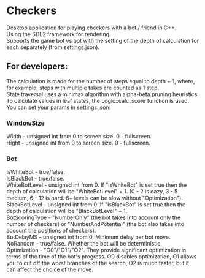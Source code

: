 # Checkers  
Desktop application for playing checkers with a bot / friend in C++.  
Using the SDL2 framework for rendering.  
Supports the game bot vs bot with the setting of the depth of calculation for each separately (from settings.json).  
## For developers:  
The calculation is made for the number of steps equal to depth + 1, where, for example, steps with multiple takes are counted as 1 step.  
State traversal uses a minimax algorithm with alpha-beta pruning heuristics.  
To calculate values in leaf states, the Logic::calc_score function is used.  
You can set your params in settings.json:  
### WindowSize
Width - unsigned int from 0 to screen size. 0 - fullscreen.  
Hight - unsigned int from 0 to screen size. 0 - fullscreen.  
### Bot
IsWhiteBot - true/false.  
IsBlackBot - true/false.  
WhiteBotLevel - unsigned int from 0. If "IsWhiteBot" is set true then the depth of calculation will be "WhiteBotLevel" + 1. (0 - 2 is eazy, 3 - 5 medium, 6 - 12 is hard. 6+ levels can be slow without "Optimization").   
BlackBotLevel - unsigned int from 0. If "IsBlackBot" is set true then the depth of calculation will be "BlackBotLevel" + 1.  
BotScoringType - "NumberOnly" (the bot takes into account only the number of checkers)  or "NumberAndPotential" (the bot also takes into account the positions of checkers).  
BotDelayMS - unsigned int from 0. Minimum delay per bot move.  
NoRandom - true/false. Whether the bot will be deterministic.  
Optimization - "O0"/"O1"/"O2". They provide significant optimization in terms of the time of the bot's progress. O0 disables optimization, O1 allows you to cut off the worst branches of the search, O2 is much faster, but it can affect the choice of the move.  
